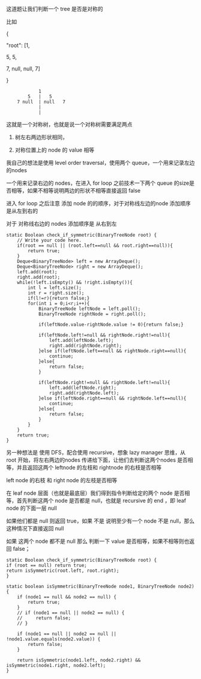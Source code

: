 这道题让我们判断一个 tree 是否是对称的

比如

{

"root": [1,

5, 5,

7, null, null, 7]

}

                1
            5   |   5
        7 null  | null   7
                |
                |

这就是一个对称树，也就是说一个对称树需要满足两点

1. 树左右两边形状相同，

2. 对称位置上的 node 的 value 相等


我自己的想法是使用 level order traversal，使用两个 queue，一个用来记录左边的nodes

一个用来记录右边的 nodes，在进入 for loop 之前技术一下两个 queue 的size是否相等，如果不相等说明两边的形状不相等直接返回 false

进入 for loop 之后注意 添加 node 的的顺序，对于对称线左边的node 添加顺序是从左到右的

对于 对称线右边的 nodes 添加顺序是 从右到左


    static Boolean check_if_symmetric(BinaryTreeNode root) {
        // Write your code here.
        if(root == null || (root.left==null && root.right==null)){
            return true;
        }
        Deque<BinaryTreeNode> left = new ArrayDeque();
        Deque<BinaryTreeNode> right = new ArrayDeque();
        left.add(root);
        right.add(root);
        while(!left.isEmpty() && !right.isEmpty()){
            int l = left.size();
            int r = right.size();
            if(l!=r){return false;}
            for(int i = 0;i<r;i++){
                BinaryTreeNode leftNode = left.poll();
                BinaryTreeNode rightNode = right.poll();
                
                if(leftNode.value-rightNode.value != 0){return false;}
                
                if(leftNode.left!=null && rightNode.right!=null){
                    left.add(leftNode.left);
                    right.add(rightNode.right);
                }else if(leftNode.left==null && rightNode.right==null){
                    continue;
                }else{
                    return false;
                }
                
                if(leftNode.right!=null && rightNode.left!=null){
                    left.add(leftNode.right);
                    right.add(rightNode.left);
                }else if(leftNode.right==null && rightNode.left==null){
                    continue;
                }else{
                    return false;
                }
            }
        }
        return true;
    }


另一种想法是 使用 DFS，配合使用 recursive，想象 lazy manager 思维，从 root 开始，将左右两边的nodes 传递给下面，让他们去判断这两个nodes 是否相等，并且返回这两个 leftnode 的左枝和 rightnode 的右枝是否相等

left node 的右枝 和 right node 的左枝是否相等

在 leaf node 层面（也就是最底层）我们得到指令判断给定的两个 node 是否相等，首先判断这两个 node 是否都是 null，也就是 recursive 的 end ，即 leaf node 的下面一层 null

如果他们都是 null 则返回 true，如果 不是 说明至少有一个 node 不是 null，那么这种情况下直接返回 null

如果 这两个 node 都不是 null 那么 判断一下 value
是否相等，如果不相等则也返回 false；

    static Boolean check_if_symmetric(BinaryTreeNode root) {
    if (root == null) return true;
    return isSymmetric(root.left, root.right);
    }

    static boolean isSymmetric(BinaryTreeNode node1, BinaryTreeNode node2) {
        if (node1 == null && node2 == null) {
            return true;
        }
        // if (node1 == null || node2 == null) {
        //     return false;
        // }
        
        if (node1 == null || node2 == null || !node1.value.equals(node2.value)) {
            return false;
        }

        return isSymmetric(node1.left, node2.right) && isSymmetric(node1.right, node2.left);
    }

